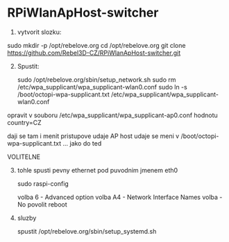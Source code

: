 # RPiWlanApHost-switcher

1. vytvorit slozku: 
  
  sudo mkdir -p /opt/rebelove.org
  cd /opt/rebelove.org 
  git clone https://github.com/Rebel3D-CZ/RPiWlanApHost-switcher.git
  
2. Spustit:

	sudo /opt/rebelove.org/sbin/setup_network.sh
	sudo rm /etc/wpa_supplicant/wpa_supplicant-wlan0.conf
	sudo ln -s /boot/octopi-wpa-supplicant.txt /etc/wpa_supplicant/wpa_supplicant-wlan0.conf
  
 
opravit v souboru /etc/wpa_supplicant/wpa_supplicant-ap0.conf hodnotu country=CZ

  daji se tam i menit pristupove udaje AP
  host udaje se meni v /boot/octopi-wpa-supplicant.txt ... jako do ted

VOLITELNE 

3. tohle spusti pevny ethernet pod puvodnim jmenem eth0
	
	sudo raspi-config
		 
	volba  6 - Advanced option
	volba A4 - Network Interface Names
	volba    - No
	povolit reboot
	
4. sluzby

	spustit /opt/rebelove.org/sbin/setup_systemd.sh
